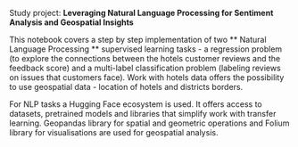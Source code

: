Study project: **Leveraging Natural Language Processing for Sentiment Analysis and Geospatial Insights**

This notebook covers a step by step implementation of two ** Natural Language Processing ** supervised learning tasks - a regression problem (to explore the connections between the hotels customer reviews and the feedback score) and a multi-label classification problem (labeling reviews on issues that customers face). Work with hotels data offers the possibility to use geospatial data - location of hotels and districts borders.

For NLP tasks a Hugging Face ecosystem is used. It offers access to datasets, pretrained models and libraries that simplify work with transfer learning. Geopandas library for spatial and geometric operations and Folium library for visualisations are used for geospatial analysis.
